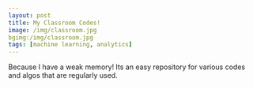 ```yaml
---
layout: post
title: My Classroom Codes!
image: /img/classroom.jpg
bgimg:/img/classroom.jpg
tags: [machine learning, analytics]
---
```


Because I have a weak memory! Its an easy repository for various codes and algos that are regularly used.

